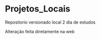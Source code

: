 # Projetos_Locais
 Repositorio versionado local
2 dia de estudos

Alteração feita diretamente na web
